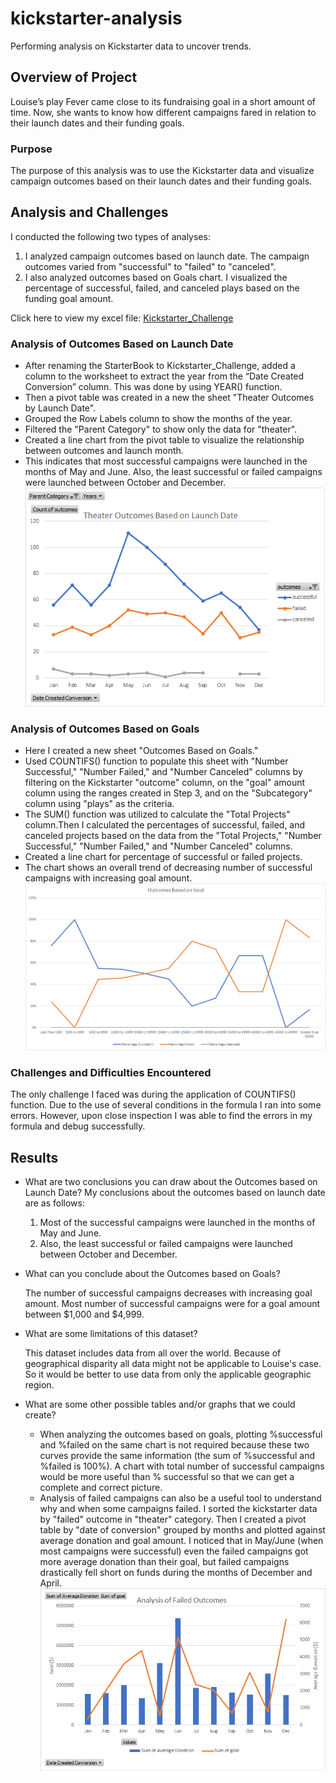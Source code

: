 # kickstarter-analysis
Performing analysis on Kickstarter data to uncover trends.

## Overview of Project
Louise’s play Fever came close to its fundraising goal in a short amount of time. Now, she wants to know how different campaigns fared in relation to their launch dates and their funding goals. 
### Purpose
The purpose of this analysis was to use the Kickstarter data and visualize campaign outcomes based on their launch dates and their funding goals.
## Analysis and Challenges
I conducted the following two types of analyses:
1. I analyzed campaign outcomes based on launch date. The campaign outcomes varied from "successful" to "failed" to "canceled".
2. I also analyzed outcomes based on Goals chart. I visualized the percentage of successful, failed, and canceled plays based on the funding goal amount. 

Click here to view my excel file: [Kickstarter_Challenge](https://github.com/rmat112/kickstarter-analysis/blob/main/Kickstarter_Challenge.xlsx)

### Analysis of Outcomes Based on Launch Date
- After renaming the StarterBook to Kickstarter_Challenge, added a column to the worksheet to extract the year from the “Date Created Conversion” column. This was done by using YEAR() function. 
- Then a pivot table was created in a new the sheet "Theater Outcomes by Launch Date". 
- Grouped the Row Labels column to show the months of the year. 
- Filtered the "Parent Category" to show only the data for "theater". 
- Created a line chart from the pivot table to visualize the relationship between outcomes and launch month. 
- This indicates that most successful campaigns were launched in the months of May and June. Also, the least successful or failed campaigns were launched between October and December.
         ![Theatr_Outcomes_vs_Launch](https://github.com/rmat112/kickstarter-analysis/blob/main/resources/Theatr_Outcomes_vs_Launch.png)

### Analysis of Outcomes Based on Goals
- Here I created a new sheet "Outcomes Based on Goals." 
- Used COUNTIFS() function to populate this sheet with "Number Successful," "Number Failed," and "Number Canceled" columns by filtering on the Kickstarter "outcome" column, on the "goal" amount column using the ranges created in Step 3, and on the "Subcategory" column using "plays" as the criteria.
- The SUM() function was utilized to calculate the "Total Projects" column.Then I calculated the percentages of successful, failed, and canceled projects based on the data from the "Total Projects," "Number Successful," "Number Failed," and "Number Canceled" columns. 
- Created a line chart for percentage of successful or failed projects.
- The chart shows an overall trend of decreasing number of successful campaigns with increasing goal amount. 
    ![Outcomes_vs_Goals](https://github.com/rmat112/kickstarter-analysis/blob/main/resources/Outcomes_vs_Goals.png)
    
### Challenges and Difficulties Encountered
The only challenge I faced was during the application of COUNTIFS() function. Due to the use of several conditions in the formula I ran into some errors. However, upon close inspection I was able to find the errors in my formula and debug successfully.

## Results

- What are two conclusions you can draw about the Outcomes based on Launch Date?
  My conclusions about the outcomes based on launch date are as follows:
  1. Most of the successful campaigns were launched in the months of May and June. 
  2. Also, the least successful or failed campaigns were launched between October and December.

- What can you conclude about the Outcomes based on Goals?

  The number of successful campaigns decreases with increasing goal amount. Most number of successful campaigns were for a goal amount between $1,000 and $4,999.

- What are some limitations of this dataset?

  This dataset includes data from all over the world. Because of geographical disparity all data might not be applicable to Louise's case. So it would be better to use data from only the applicable geographic region.

- What are some other possible tables and/or graphs that we could create?
  - When analyzing the outcomes based on goals, plotting %successful and %failed on the same chart is not required because these two curves provide the same information (the sum of %successful and %failed is 100%). A chart with total number of successful campaigns would be more useful than % successful so that we can get a complete and correct picture. 
  - Analysis of failed campaigns can also be a useful tool to understand why and when some campaigns failed. I sorted the kickstarter data by "failed" outcome in "theater" category. Then I created a pivot table by "date of conversion" grouped by months and plotted against average donation and goal amount. I noticed that in May/June (when most campaigns were successful) even the failed campaigns got more average donation than their goal, but failed campaigns drastically fell short on funds during the months of December and April.
  ![Launch_vs_goal_avg-donation](https://github.com/rmat112/kickstarter-analysis/blob/main/resources/Launch_vs_goal_avg-donation.png)
